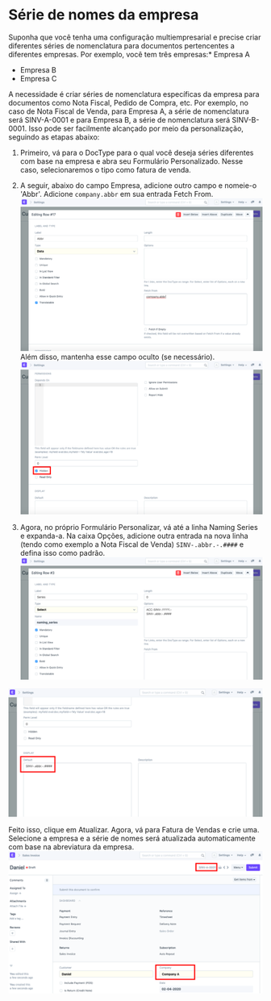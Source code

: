 # Série de nomes da empresa


Suponha que você tenha uma configuração multiempresarial e precise criar diferentes séries de nomenclatura para documentos pertencentes a diferentes empresas. Por exemplo, você tem três empresas:* Empresa A
* Empresa B
* Empresa C

A necessidade é criar séries de nomenclatura específicas da empresa para documentos como Nota Fiscal, Pedido de Compra, etc. Por exemplo, no caso de Nota Fiscal de Venda, para Empresa A, a série de nomenclatura será SINV-A-0001 e para Empresa B, a série de nomenclatura será SINV-B-0001. Isso pode ser facilmente alcançado por meio da personalização, seguindo as etapas abaixo:
1) Primeiro, vá para o DocType para o qual você deseja séries diferentes com base na empresa e abra seu Formulário Personalizado. Nesse caso, selecionaremos o tipo como fatura de venda.
2) A seguir, abaixo do campo Empresa, adicione outro campo e nomeie-o 'Abbr'. Adicione `company.abbr` em sua entrada Fetch From.
![](/files/3mLkrQs.png)
Além disso, mantenha esse campo oculto (se necessário).
![](/files/w6DS7FY.png)
  
3) Agora, no próprio Formulário Personalizar, vá até a linha Naming Series e expanda-a. Na caixa Opções, adicione outra entrada na nova linha (tendo como exemplo a Nota Fiscal de Venda) `SINV-.abbr.-.####` e defina isso como padrão.
![](/files/WAE0FQA.png)
  
![](/files/2GJ5YLM.png)
  
Feito isso, clique em Atualizar.
Agora, vá para Fatura de Vendas e crie uma. Selecione a empresa e a série de nomes será atualizada automaticamente com base na abreviatura da empresa.
![](/files/PrEgDa7.png)
